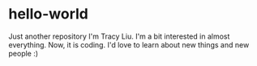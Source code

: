 # hello-world
Just another repository
I'm Tracy Liu. I'm a bit interested in almost everything. Now, it is coding. I'd love to learn about new things and new people :)
